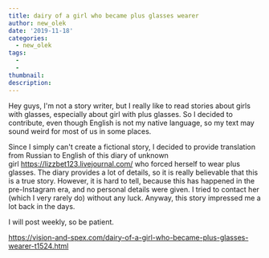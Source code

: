 ```yaml
---
title: dairy of a girl who became plus glasses wearer
author: new_olek
date: '2019-11-18'
categories:
  - new_olek
tags:
  - 
  - 
thumbnail: 
description: 
---
```


Hey guys,
I'm not a story writer, but I really like to read stories about girls with glasses, especially about girl with plus glasses.
So I decided to contribute, even though English is not my native language, so my text may sound weird for most of us in some places.

Since I simply can't create a fictional story, I decided to provide translation from Russian to English of this diary of unknown girl https://lizzbet123.livejournal.com/ who forced herself to wear plus glasses. The diary provides a lot of details, so it is really believable that this is a true story. However, it is hard to tell, because this has happened in the pre-Instagram era, and no personal details were given. I tried to contact her (which I very rarely do) without any luck. Anyway, this story impressed me a lot back in the days. 

I will post weekly, so be patient. 

https://vision-and-spex.com/dairy-of-a-girl-who-became-plus-glasses-wearer-t1524.html
